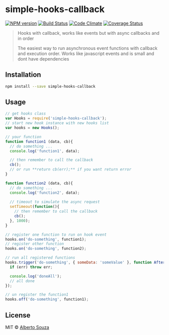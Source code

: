 # simple-hooks-callback 

[![NPM version][npm-image]][npm-url] [![Build Status][travis-image]][travis-url] [![Code Climate](https://codeclimate.com/github/wejs/simple-hooks-callback/badges/gpa.svg)](https://codeclimate.com/github/wejs/simple-hooks-callback) [![Coverage Status](https://coveralls.io/repos/github/wejs/simple-hooks-callback/badge.svg?branch=master)](https://coveralls.io/github/wejs/simple-hooks-callback?branch=master)

> Hooks with callback, works like events but with async callbacks and in order
>
> The easiest way to run asynchronous event functions with callback and execution order. Works like javascript events and is small and dont have dependencies



## Installation

```sh
npm install --save simple-hooks-callback
```

## Usage

```js
// get hooks class
var Hooks = require('simple-hooks-callback');
// start new hook instance with new hooks list
var hooks = new Hooks();

// your function
function function1 (data, cb){
  // do something ...
  console.log('function1', data);

  // then remember to call the callback
  cb();
  // or run **return cb(err);** if you want return error
}

function function2 (data, cb){
  // do something ...
  console.log('function2', data);
  
  // timeout to simulate the async request
  setTimeout(function(){ 
    // then remember to call the callback
    cb();
  }, 1000);
}

// register one function to run on hook event
hooks.on('do-something', function1);
// register other function
hooks.on('do-something', function2);

// run all registered functions
hooks.trigger('do-something', { someData: 'someValue' }, function AfterAll (err){
  if (err) throw err;

  console.log('doneAll');
  // all done
});

// un register the function1
hooks.off('do-something', function1);

```

## License

MIT © [Alberto Souza](http://albertosouza.net)

[npm-image]: https://badge.fury.io/js/simple-hooks-callback.svg
[npm-url]: https://npmjs.org/package/simple-hooks-callback
[travis-image]: https://travis-ci.org/wejs/simple-hooks-callback.svg?branch=master
[travis-url]: https://travis-ci.org/wejs/simple-hooks-callback
[daviddm-image]: https://david-dm.org/wejs/simple-hooks-callback.svg?theme=shields.io
[daviddm-url]: https://david-dm.org/wejs/simple-hooks-callback

